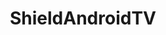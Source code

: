 ---
title: ShieldAndroidTV
crosslinks:
- AndroidTV
- PleX
- SmartThings
- EmulationOnAndroid
- googlehome
- kodi
- theNvidiaShield
- Chromecast
- emulation
- RetroArch
- ClusterTruck
- Addons4Kodi
- androidtv
- Vue
- lsioarmhf
- cordcutters
- me_irl
- thenvidiashield
- nvidiashield
---
